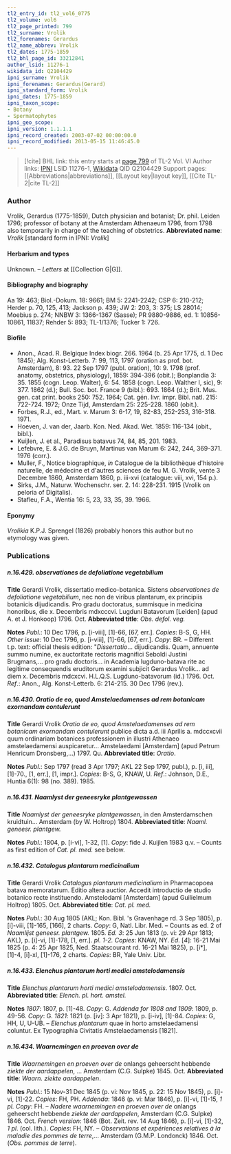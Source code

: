 ```yaml
---
tl2_entry_id: tl2_vol6_0775
tl2_volume: vol6
tl2_page_printed: 799
tl2_surname: Vrolik
tl2_forenames: Gerardus
tl2_name_abbrev: Vrolik
tl2_dates: 1775-1859
tl2_bhl_page_id: 33212841
author_lsid: 11276-1
wikidata_id: Q2104429
ipni_surname: Vrolik
ipni_forenames: Gerardus(Gerard)
ipni_standard_form: Vrolik
ipni_dates: 1775-1859
ipni_taxon_scope: 
- Botany
- Spermatophytes
ipni_geo_scope: 
ipni_version: 1.1.1.1
ipni_record_created: 2003-07-02 00:00:00.0
ipni_record_modified: 2013-05-15 11:46:45.0
---
```


> [!cite] BHL link: this entry starts at [page 799](https://www.biodiversitylibrary.org/page/33212841) of TL-2 Vol. VI
> Author links: [IPNI](https://www.ipni.org/a/11276-1) LSID 11276-1, [Wikidata](https://www.wikidata.org/wiki/Q2104429) QID Q2104429
> Support pages: [[Abbreviations|abbreviations]], [[Layout key|layout key]], [[Cite TL-2|cite TL-2]]

### Author

Vrolik, Gerardus (1775-1859), Dutch physician and botanist; Dr. phil. Leiden 1796; professor of botany at the Amsterdam Athenaeum 1796, from 1798 also temporarily in charge of the teaching of obstetrics. 
**Abbreviated name**: *Vrolik* \[standard form in IPNI: *Vrolik*\]

#### Herbarium and types

Unknown. – *Letters* at [[Collection G|G]].

#### Bibliography and biography

Aa 19: 463; Biol.-Dokum. 18: 9661; BM 5: 2241-2242; CSP 6: 210-212; Herder p. 70, 125, 413; Jackson p. 439; JW 2: 203, 3: 375; LS 28014; Moebius p. 274; NNBW 3: 1366-1367 (Sasse); PR 9880-9886, ed. 1: 10856-10861, 11837; Rehder 5: 893; TL-1/1376; Tucker 1: 726.

#### Biofile

- Anon., Acad. R. Belgique Index biogr. 266. 1964 (b. 25 Apr 1775, d. 1 Dec 1845); Alg. Konst-Letterb. 7: 99, 113, 1797 (oration as prof. bot. Amsterdam), 8: 93. 22 Sep 1797 (publ. oration), 10: 9. 1798 (prof. anatomy, obstetrics, physiology), 1859: 394-396 (obit.); Bonplandia 3: 35. 1855 (cogn. Leop. Walter), 6: 54. 1858 (cogn. Leop. Walther I, sic), 9: 377. 1862 (d.); Bull. Soc. bot. France 9 (bibl.): 693. 1864 (d.); Brit. Mus. gen. cat print. books 250: 752. 1964; Cat. gén. livr. impr. Bibl. natl. 215: 722-724. 1972; Onze Tijd, Amsterdam 25: 225-228. 1860 (obit.).
- Forbes, R.J., ed., Mart. v. Marum 3: 6-17, 19, 82-83, 252-253, 316-318. 1971.
- Hoeven, J. van der, Jaarb. Kon. Ned. Akad. Wet. 1859: 116-134 (obit., bibl.).
- Kuijlen, J. et al., Paradisus batavus 74, 84, 85, 201. 1983.
- Lefebvre, E. & J.G. de Bruyn, Martinus van Marum 6: 242, 244, 369-371. 1976 (corr.).
- Muller, F., Notice biographique, *in* Catalogue de la bibliothèque d'histoire naturelle, de médecine et d'autres sciences de feu M. G. Vrolik, vente 3 Decembre 1860, Amsterdam 1860, p. iii-xvi (catalogue: viii, xvi, 154 p.).
- Sirks, J.M., Naturw. Wochenschr. ser. 2. 14: 228-231. 1915 (Vrolik on peloria of Digitalis).
- Stafleu, F.A., Wentia 16: 5, 23, 33, 35, 39. 1966.

#### Eponymy

*Vrolikia* K.P.J. Sprengel (1826) probably honors this author but no etymology was given.

### Publications

##### n.16.429. observationes de defoliatione vegetabilium

**Title**
Gerardi Vrolik, dissertatio medico-botanica. Sistens *observationes de defoliatione vegetabilium*, nec non de viribus plantarum, ex principiis botanicis dijudicandis. Pro gradu doctoratus, summisque in medicina honoribus, die x. Decembris mdxcccvi. Lugduni Batavorum \[Leiden\] (apud A. et J. Honkoop) 1796. Oct.
**Abbreviated title**: *Obs. defol. veg.*

**Notes**
*Publ*.: 10 Dec 1796, p. \[i-viii\], \[1\]-66, \[67, err.\]. *Copies*: B-S, G, HH.
*Other issue*: 10 Dec 1796, p. \[i-viii\], \[1\]-66, \[67, err.\]. *Copy*: BR. – Different t.p. text: official thesis edition: "*Dissertatio*... dijudicandis. Quam, annuente summo numine, ex auctoritate rectoris magnifici Seboldi Justini Brugmans,... pro gradu doctoris... in Academia lugduno-batava rite ac legitime consequendis eruditorum examini subjicit Gerardus Vrolik... ad diem x. Decembris mdcxcvi. H.L.Q.S. Lugduno-batavorum (id.) 1796. Oct.
*Ref*.: Anon., Alg. Konst-Letterb. 6: 214-215. 30 Dec 1796 (rev.).

##### n.16.430. Oratio de eo, quod Amstelaedamenses ad rem botanicam exornandam contulerunt

**Title**
Gerardi Vrolik *Oratio de eo, quod Amstelaedamenses ad rem botanicam exornandam contulerunt* publice dicta a.d. iii Aprilis a. mdccxcvii quum ordinariam botanices professionem in illustri Athenaeo amstelaedamensi auspicaretur... Amstelaedami \[Amsterdam\] (apud Petrum Henricum Dronsberg,...) 1797. Qu.
**Abbreviated title**: *Oratio*.

**Notes**
*Publ*.: Sep 1797 (read 3 Apr 1797; AKL 22 Sep 1797, publ.), p. \[i, iii\], \[1\]-70., \[1, err.\], \[1, impr.\]. *Copies*: B-S, G, KNAW, U.
*Ref*.: Johnson, D.E., Huntia 6(1): 98 (no. 389). 1985.

##### n.16.431. Naamlyst der geneesryke plantgewassen

**Title**
*Naamlyst der geneesryke plantgewassen*, in den Amsterdamschen kruidtuin... Amsterdam (by W. Holtrop) 1804.
**Abbreviated title**: *Naaml. geneesr. plantgew.*

**Notes**
*Publ*.: 1804, p. \[i-vi\], 1-32, \[1\]. *Copy*: fide J. Kuijlen 1983 q.v. – Counts as first edition of *Cat. pl. med.* see below.

##### n.16.432. Catalogus plantarum medicinalium

**Title**
Gerardi Vrolik *Catalogus plantarum medicinalium* in Pharmacopoea batava memoratarum. Editio altera auctior. Accedit introductio de studio botanico recte instituendo. Amstelodami \[Amsterdam\] (apud Guilielmum Holtrop) 1805. Oct.
**Abbreviated title**: *Cat. pl. med.*

**Notes**
*Publ*.: 30 Aug 1805 (AKL; Kon. Bibl. 's Gravenhage rd. 3 Sep 1805), p. \[i\]-viii, \[1\]-165, \[166\], 2 charts. *Copy*: G, Natl. Libr. Med. – Counts as ed. 2 of *Naamlijst geneesr. plantgew.* 1805.
*Ed. 3*: 25 Jun 1813 (p. vi: 29 Apr 1813; AKL), p. \[i\]-vi, \[1\]-178, \[1, err.\]. *pl. 1-2. Copies*: KNAW, NY.
*Ed*. \[*4*\]: 16-21 Mai 1825 (p. 4: 25 Apr 1825, Ned. Staatscourant rd. 16-21 Mai 1825), p. \[i\*\], \[1\]-4, \[i\]-xl, \[1\]-176, 2 charts. *Copies*: BR, Yale Univ. Libr.

##### n.16.433. Elenchus plantarum horti medici amstelodamensis

**Title**
*Elenchus plantarum horti medici amstelodamensis*. 1807. Oct.
**Abbreviated title**: *Elench. pl. hort. amstel.*

**Notes**
*1807*: 1807, p. \[1\]-48. *Copy*: G.
*Addenda for 1808 and 1809*: 1809, p. 49-56. *Copy*: G.
*1821*: 1821 (p. \[iv\]: 3 Apr 1821), p. \[i-iv\], \[1\]-84. *Copies*: G, HH, U, U-UB. – *Elenchus plantarum* quae in horto amstelaedamensi coluntur. Ex Typographia Civitatis Amstelaedamensis \[1821\].

##### n.16.434. Waarnemingen en proeven over de

**Title**
*Waarnemingen en proeven over de* onlangs geheerscht hebbende *ziekte der aardappelen*, ... Amsterdam (C.G. Sulpke) 1845. Oct.
**Abbreviated title**: *Waarn. ziekte aardappelen*.

**Notes**
*Publ*.: 15 Nov-31 Dec 1845 (p. vi: Nov 1845, p. 22: 15 Nov 1845), p. \[i\]-vi, \[1\]-22. *Copies*: FH, PH.
*Addenda*: 1846 (p. vi: Mar 1846), p. \[i\]-vi, \[1\]-15, *1 pl. Copy*: FH. – *Nadere waarnemingen en proeven over de* onlangs geheerscht hebbende *ziekte der aardappelen*, Amsterdam (C.G. Sulpke) 1846. Oct.
*French version*: 1846 (Bot. Zeit. rev. 14 Aug 1846), p. \[i\]-vi, \[1\]-32, *1 pl*. (col. lith.). *Copies*: FH, NY. – *Observations et expériences relatives à la maladie des pommes de terre*,... Amsterdam (G.M.P. Londonck) 1846. Oct. (*Obs. pommes de terre*).

